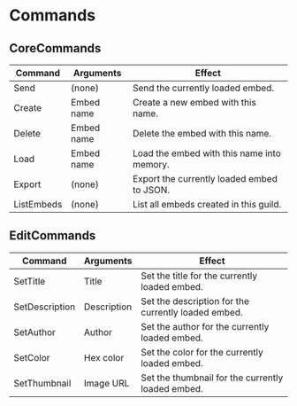 # Commands

## CoreCommands

| Command    | Arguments    | Effect                                    |
| ------     | ------       | ------                                    |
| Send       | (none)       | Send the currently loaded embed.          |
| Create     | Embed name   | Create a new embed with this name.        |
| Delete     | Embed name   | Delete the embed with this name.          |
| Load       | Embed name   | Load the embed with this name into memory.|
| Export     | (none)       | Export the currently loaded embed to JSON.|
| ListEmbeds | (none)       | List all embeds created in this guild.    |

## EditCommands
| Command        | Arguments   | Effect                                              |
| ------         | ------      | ------                                              |
| SetTitle       | Title       | Set the title for the currently loaded embed.       |
| SetDescription | Description | Set the description for the currently loaded embed. |
| SetAuthor      | Author      | Set the author for the currently loaded embed.      |
| SetColor       | Hex color   | Set the color for the currently loaded embed.       |
| SetThumbnail   | Image URL   | Set the thumbnail for the currently loaded embed.   |
